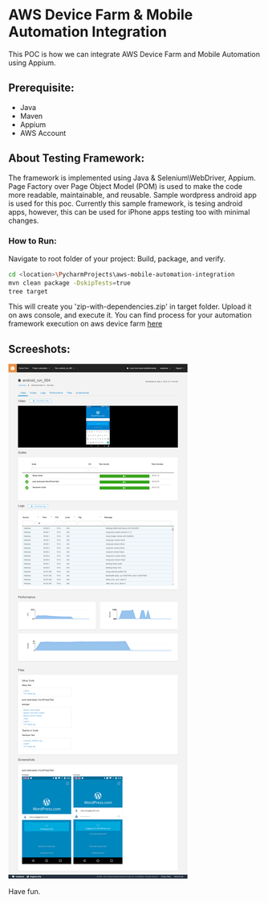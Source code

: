 # AWS Device Farm & Mobile Automation Integration

This POC is how we can integrate AWS Device Farm and Mobile Automation using Appium.
## Prerequisite:
- Java
- Maven
- Appium
- AWS Account

## About Testing Framework:
The framework is implemented using Java & Selenium\WebDriver, Appium.
Page Factory over Page Object Model (POM) is used to make the code more readable, maintainable, and reusable.
Sample wordpress android app is used for this poc.
Currently this sample framework, is tesing android apps, however, this can be used for iPhone apps testing too with minimal changes.

### How to Run:
Navigate to root folder of your project:
Build, package, and verify.

```sh
cd <location>\PycharmProjects\aws-mobile-automation-integration
mvn clean package -DskipTests=true
tree target
```
This will create you 'zip-with-dependencies.zip' in target folder. Upload it on aws console, and execute it.
 You can find process for your automation framework execution on aws device farm [here](https://docs.aws.amazon.com/devicefarm/latest/developerguide/how-to-create-test-run.html)


## Screeshots:

![Execution report](https://github.com/anujkumar21/aws-mobile-automation-integration/blob/master/execution_report.png)


Have fun.
